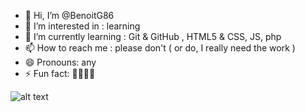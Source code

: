 - 👋 Hi, I’m @BenoitG86
- 👀 I’m interested in : learning
- 🌱 I’m currently learning : Git & GitHub , HTML5 & CSS, JS, php
- 📫 How to reach me : please don't ( or do, I really need the work )
- 😄 Pronouns: any
- ⚡ Fun fact: 🥖🧀🏴‍☠️

<!---
BenoitG86/BenoitG86 is a ✨ special ✨ repository because its `README.md` (this file) appears on your GitHub profile.
You can click the Preview link to take a look at your changes.
--->

![alt text]([https://c.tenor.com/YG4xGzMAouUAAAAd/tenor.gif](https://youtu.be/2C4ZOqsvUCE?si=InE3oxratGn4YjaT)https://youtu.be/2C4ZOqsvUCE?si=InE3oxratGn4YjaT)
